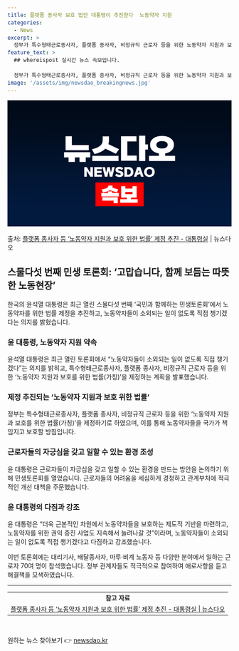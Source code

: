```yaml
---
title: 플랫폼 종사자 보호 법안 대통령이 추진한다  노동약자 지원
categories:
  - News
excerpt: >
  정부가 특수형태근로종사자, 플랫폼 종사자, 비정규직 근로자 등을 위한 노동약자 지원과 보호를 위한 법률(가칭…
feature_text: >
  ## whereispost 실시간 뉴스 속보입니다.

  정부가 특수형태근로종사자, 플랫폼 종사자, 비정규직 근로자 등을 위한 노동약자 지원과 보호를 위한 법률(가칭…
image: '/assets/img/newsdao_breakingnews.jpg'
---
```


![뉴스다오 속보](/assets/img/newsdao_breakingnews.jpg)

<p>출처: <a href="https://newsdao.kr/3812" rel="dofollow">플랫폼 종사자 등 ‘노동약자 지원과 보호 위한 법률’ 제정 추진 - 대통령실</a> | 뉴스다오</p>

<h2 data-ke-size="size26">스물다섯 번째 민생 토론회: ‘고맙습니다, 함께 보듬는 따뜻한 노동현장’</h2>

<p data-ke-size="size16">한국의 윤석열 대통령은 최근 열린 스물다섯 번째 ‘국민과 함께하는 민생토론회’에서 노동약자를 위한 법률 제정을 추진하고, 노동약자들이 소외되는 일이 없도록 직접 챙기겠다는 의지를 밝혔습니다.</p>

<h3>윤 대통령, 노동약자 지원 약속</h3>

<p data-ke-size="size16">윤석열 대통령은 최근 열린 토론회에서 “노동약자들이 소외되는 일이 없도록 직접 챙기겠다”는 의지를 밝히고, 특수형태근로종사자, 플랫폼 종사자, 비정규직 근로자 등을 위한 ‘노동약자 지원과 보호를 위한 법률(가칭)’을 제정하는 계획을 발표했습니다.</p>

<h3>제정 추진되는 ‘노동약자 지원과 보호 위한 법률’</h3>

<p data-ke-size="size16">정부는 특수형태근로종사자, 플랫폼 종사자, 비정규직 근로자 등을 위한 ‘노동약자 지원과 보호를 위한 법률(가칭)’을 제정하기로 하였으며, 이를 통해 노동약자들을 국가가 책임지고 보호할 방침입니다.</p>

<h3>근로자들의 자긍심을 갖고 일할 수 있는 환경 조성</h3>

<p data-ke-size="size16">윤 대통령은 근로자들이 자긍심을 갖고 일할 수 있는 환경을 만드는 방안을 논의하기 위해 민생토론회를 열었습니다. 근로자들의 어려움을 세심하게 경청하고 관계부처에 적극적인 개선 대책을 주문했습니다.</p>

<h3>윤 대통령의 다짐과 강조</h3>

<p data-ke-size="size16">윤 대통령은 “더욱 근본적인 차원에서 노동약자들을 보호하는 제도적 기반을 마련하고, 노동약자를 위한 권익 증진 사업도 지속해서 늘려나갈 것”이라며, 노동약자들이 소외되는 일이 없도록 직접 챙기겠다고 다짐하고 강조했습니다.</p>

<p data-ke-size="size16">이번 토론회에는 대리기사, 배달종사자, 마루·비계 노동자 등 다양한 분야에서 일하는 근로자 70여 명이 참석했습니다. 정부 관계자들도 적극적으로 참여하여 애로사항을 듣고 해결책을 모색하였습니다.</p>

<hr>

<table>
	<tr>
		<td style="text-align: center; height: 17px;"><b>참고 자료</b></td>
	</tr>
	<tr>
		<td style="text-align: center; height: 17px;"><a href="https://newsdao.kr/3812">플랫폼 종사자 등 ‘노동약자 지원과 보호 위한 법률’ 제정 추진 - 대통령실 | 뉴스다오</a></td>
	</tr>
</table>

<p data-ke-size="size16">&nbsp;</p>
 

원하는 뉴스 찾아보기 👉 <a href="https://newsdao.kr" rel="dofollow">newsdao.kr</a>


